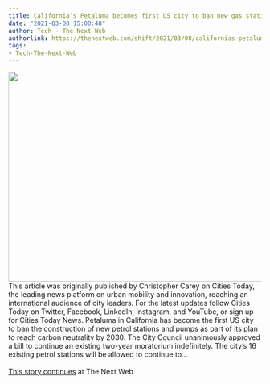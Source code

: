 ```yaml
---
title: California’s Petaluma becomes first US city to ban new gas stations
date: "2021-03-08 15:00:48"
author: Tech - The Next Web
authorlink: https://thenextweb.com/shift/2021/03/08/californias-petaluma-us-city-ban-gas-stations-syndication/
tags:
- Tech-The-Next-Web
---
```

<img src="https://cdn0.tnwcdn.com/wp-content/blogs.dir/1/files/2021/03/1-copy-10-796x417.jpg" width="796" height="417"><br />This article was originally published by Christopher Carey on Cities Today, the leading news platform on urban mobility and innovation, reaching an international audience of city leaders. For the latest updates follow Cities Today on Twitter, Facebook, LinkedIn, Instagram, and YouTube, or sign up for Cities Today News. Petaluma in California has become the first US city to ban the construction of new petrol stations and pumps as part of its plan to reach carbon neutrality by 2030. The City Council unanimously approved a bill to continue an existing two-year moratorium indefinitely. The city’s 16 existing petrol stations will be allowed to continue to&#8230; <br><br><a href="https://thenextweb.com/shift/2021/03/08/californias-petaluma-us-city-ban-gas-stations-syndication/?utm_source=social&#038;utm_medium=feed&#038;utm_campaign=profeed">This story continues</a> at The Next Web